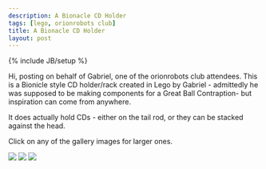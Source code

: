 ```yaml
---
description: A Bionacle CD Holder
tags: [lego, orionrobots club]
title: A Bionacle CD Holder
layout: post
---
```

{% include JB/setup %}

Hi, posting on behalf of Gabriel, one of the orionrobots club attendees. This is a Bionicle style CD 
holder/rack created in Lego by Gabriel - admittedly he was supposed to be making components for a Great Ball Contraption- but inspiration can come from anywhere.

It does actually hold CDs - either on the tail rod, or they can be stacked against the head.

Click on any of the gallery images for larger ones.

<a href="browseimage182">![](image182&amp;thumb=1)</a>
<a href="browseimage183">![](image183&amp;thumb=1)</a>
<a href="browseimage184">![](image184&amp;thumb=1)</a>
